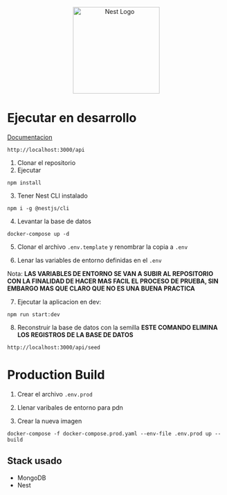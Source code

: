 <p align="center">
  <a href="http://nestjs.com/" target="blank"><img src="https://nestjs.com/img/logo-small.svg" width="200" alt="Nest Logo" /></a>
</p>

# Ejecutar en desarrollo

[Documentacion](http://localhost:3000/api)
```
http://localhost:3000/api
```

1. Clonar el repositorio
2. Ejecutar
```
npm install
```
3. Tener Nest CLI instalado
```
npm i -g @nestjs/cli
```

4. Levantar la base de datos
```
docker-compose up -d
```

5. Clonar el archivo ```.env.template``` y renombrar la copia a ```.env```

6. Lenar las variables de entorno definidas en el ```.env```

Nota: __LAS VARIABLES DE ENTORNO SE VAN A SUBIR AL REPOSITORIO CON LA FINALIDAD DE HACER MAS FACIL EL PROCESO DE PRUEBA, SIN EMBARGO MAS QUE CLARO QUE NO ES UNA BUENA PRACTICA__

7. Ejecutar la aplicacion en dev:
```
npm run start:dev
```

8. Reconstruir la base de datos con la semilla __ESTE COMANDO ELIMINA LOS REGISTROS DE LA BASE DE DATOS__
```
http://localhost:3000/api/seed
```

# Production Build

1. Crear el archivo ```.env.prod```

2. Llenar varibales de entorno para pdn

3. Crear la nueva imagen 
```
docker-compose -f docker-compose.prod.yaml --env-file .env.prod up --build
```



## Stack usado
* MongoDB
* Nest
